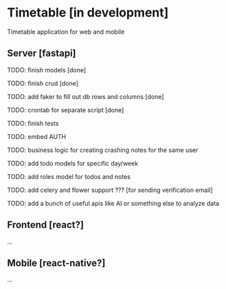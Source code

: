 # Timetable [in development]

Timetable application for web and mobile

## Server [fastapi]

TODO: finish models [done]

TODO: finish crud [done]

TODO: add faker to fill out db rows and columns [done]

TODO: crontab for separate script [done]

TODO: finish tests

TODO: embed AUTH

TODO: business logic for creating crashing notes for the same user

TODO: add todo models for specific day/week

TODO: add roles model for todos and notes

TODO: add celery and flower support ??? [for sending verification email]

TODO: add a bunch of useful apis like AI or something else to analyze data

## Frontend [react?]

...

## Mobile [react-native?]

...
